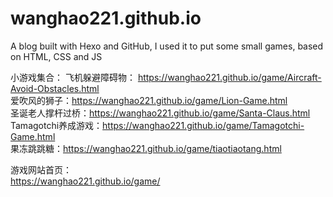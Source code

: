 # wanghao221.github.io

A blog built with Hexo and GitHub, I used it to put some small games, based on HTML, CSS and JS

小游戏集合：
飞机躲避障碍物： https://wanghao221.github.io/game/Aircraft-Avoid-Obstacles.html <br>
爱吹风的狮子：https://wanghao221.github.io/game/Lion-Game.html <br>
圣诞老人撑杆过桥：https://wanghao221.github.io/game/Santa-Claus.html <br>
Tamagotchi养成游戏：https://wanghao221.github.io/game/Tamagotchi-Game.html <br>
果冻跳跳糖：https://wanghao221.github.io/game/tiaotiaotang.html <br>


游戏网站首页：<br>
https://wanghao221.github.io/game/
